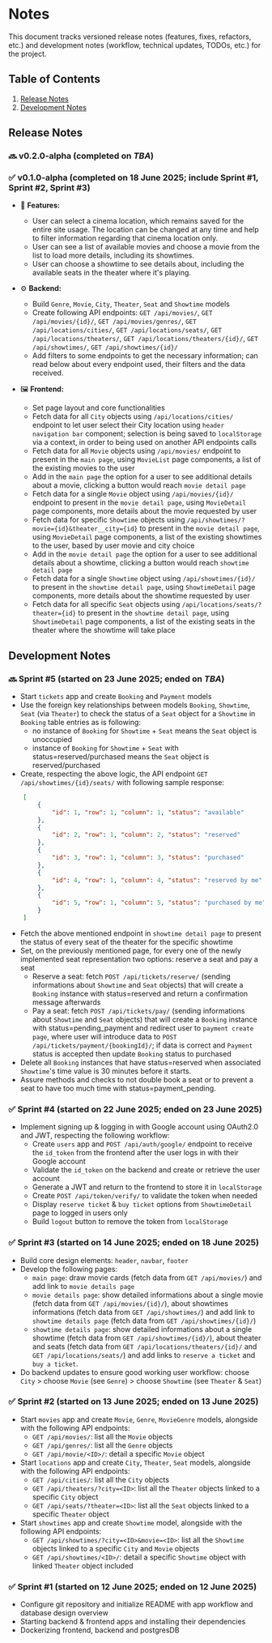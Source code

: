 # Notes
This document tracks versioned release notes (features, fixes, refactors, etc.) and development notes (workflow, technical updates, TODOs, etc.) for the project.


## Table of Contents
1. [Release Notes](#release-notes)
2. [Development Notes](#development-notes)


## Release Notes

### 🔜 v0.2.0-alpha (completed on <i>TBA</i>)

### ✅ v0.1.0-alpha (completed on 18 June 2025; include Sprint #1, Sprint #2, Sprint #3)
- 🚀 <b>Features:</b>
    - User can select a cinema location, which remains saved for the entire site usage. The location can be changed at any time and help to filter information regarding that cinema location only.
    - User can see a list of available movies and choose a movie from the list to load more details, including its showtimes.
    - User can choose a showtime to see details about, including the available seats in the theater where it's playing.

- ⚙️ <b>Backend:</b>
    - Build `Genre`, `Movie`, `City`, `Theater`, `Seat` and `Showtime` models
    - Create following API endpoints: `GET /api/movies/`, `GET /api/movies/{id}/`, `GET /api/movies/genres/`, `GET /api/locations/cities/`, `GET /api/locations/seats/`, `GET /api/locations/theaters/`, `GET /api/locations/theaters/{id}/`, `GET /api/showtimes/`, `GET /api/showtimes/{id}/`
    - Add filters to some endpoints to get the necessary information; can read below about every endpoint used, their filters and the data received.
- 🖼️ <b>Frontend:</b>
    - Set page layout and core functionalities
    - Fetch data for all `City` objects using `/api/locations/cities/` endpoint to let user select their City location using `header navigation bar` component; selection is being saved to `localStorage` via a context, in order to being used on another API endpoints calls
    - Fetch data for all `Movie` objects using `/api/movies/` endpoint to present in the `main page`, using `MovieList` page components, a list of the existing movies to the user
    - Add in the `main page` the option for a user to see additional details about a movie, clicking a button would reach `movie detail page`
    - Fetch data for a single `Movie` object using `/api/movies/{id}/` endpoint to present in the `movie detail page`, using `MovieDetail` page components, more details about the movie requested by user
    - Fetch data for specific `Showtime` objects using `/api/showtimes/?movie={id}&theater__city={id}` to present in the `movie detail page`, using `MovieDetail` page components, a list of the existing showtimes to the user, based by user movie and city choice
    - Add in the `movie detail page` the option for a user to see additional details about a showtime, clicking a button would reach `showtime detail page`
    - Fetch data for a single `Showtime` object using `/api/showtimes/{id}/` to present in the `showtime detail page`, using `ShowtimeDetail` page components, more details about the showtime requested by user
    - Fetch data for all specific `Seat` objects using `/api/locations/seats/?theater={id}` to present in the `showtime detail page`, using `ShowtimeDetail` page components, a list of the existing seats in the theater where the showtime will take place


## Development Notes

### 🔜 Sprint #5 (started on 23 June 2025; ended on <i>TBA</i>)
- Start `tickets` app and create `Booking` and `Payment` models
- Use the foreign key relationships between models `Booking`, `Showtime`, `Seat` (via `Theater`) to check the status of a `Seat` object for a `Showtime` in `Booking` table entries as is following: 
	- no instance of `Booking` for `Showtime` + `Seat` means the `Seat` object is unoccupied
	- instance of `Booking` for `Showtime` + `Seat` with status=reserved/purchased means the `Seat` object is reserved/purchased
- Create, respecting the above logic, the API endpoint `GET /api/showtimes/{id}/seats/` with following sample response:
```json
	[
        {
            "id": 1, "row": 1, "column": 1, "status": "available"
        },
        {
            "id": 2, "row": 1, "column": 2, "status": "reserved"
        }, 
        {
            "id": 3, "row": 1, "column": 3, "status": "purchased"
        },
        {
            "id": 4, "row": 1, "column": 4, "status": "reserved by me"
        },
        {
            "id": 5, "row": 1, "column": 5, "status": "purchased by me"
        }
    ]
```
- Fetch the above mentioned endpoint in `showtime detail page` to present the status of every seat of the theater for the specific showtime
- Set, on the previously mentioned page, for every one of the newly implemented seat representation two options: reserve a seat and pay a seat 
	- Reserve a seat: fetch `POST /api/tickets/reserve/` (sending informations about `Showtime` and `Seat` objects) that will create a `Booking` instance with status=reserved and return a confirmation message afterwards
	- Pay a seat: fetch `POST /api/tickets/pay/` (sending informations about `Showtime` and `Seat` objects) that will create a `Booking` instance with status=pending_payment and redirect user to `payment create page`, where user will introduce data to `POST /api/tickets/payment/{bookingId}/`; if data is correct and `Payment` status is accepted then update `Booking` status to purchased
- Delete all `Booking` instances that have status=reserved when associated `Showtime`'s time value is 30 minutes before it starts.
- Assure methods and checks to not double book a seat or to prevent a seat to have too much time with status=payment_pending.

### ✅ Sprint #4 (started on 22 June 2025; ended on 23 June 2025)
- Implement signing up & logging in with Google account using OAuth2.0 and JWT, respecting the following workflow:
	- Create `users` app and `POST /api/auth/google/` endpoint to receive the `id_token` from the frontend after the user logs in with their Google account
    - Validate the `id_token` on the backend and create or retrieve the user account
    - Generate a JWT and return to the frontend to store it in `localStorage`
    - Create `POST /api/token/verify/` to validate the token when needed
	- Display `reserve ticket` & `buy ticket` options from `ShowtimeDetail` page to logged in users only
	- Build `logout` button to remove the token from `localStorage`

### ✅ Sprint #3 (started on 14 June 2025; ended on 18 June 2025)
- Build core design elements: `header`, `navbar`, `footer`
- Develop the following pages: 
    - `main page`: draw movie cards (fetch data from `GET /api/movies/`) and add link to `movie details page`
    - `movie details page`: show detailed informations about a single movie (fetch data from `GET /api/movies/{id}/`), about showtimes informations (fetch data from `GET /api/showtimes/`) and add link to `showtime details page` (fetch data from `GET /api/showtimes/{id}/`)
    - `showtime details page`: show detailed informations about a single showtime (fetch data from `GET /api/showtimes/{id}/`), about theater and seats (fetch data from `GET /api/locations/theaters/{id}/` and `GET /api/locations/seats/`) and add links to `reserve a ticket` and `buy a ticket`.
- Do backend updates to ensure good working user workflow: choose `City` > choose `Movie` (see `Genre`) > choose `Showtime` (see `Theater` & `Seat`)

### ✅ Sprint #2 (started on 13 June 2025; ended on 13 June 2025)
- Start `movies` app and create `Movie`, `Genre`, `MovieGenre` models, alongside with the following API endpoints: 
    - `GET /api/movies/`: list all the `Movie` objects
    - `GET /api/genres/`: list all the `Genre` objects
    - `GET /api/movie/<ID>/`: detail a specific `Movie` object
- Start `locations` app and create `City`, `Theater`, `Seat` models, alongside with the following API endpoints:
    - `GET /api/cities/`: list all the `City` objects 
    - `GET /api/theaters/?city=<ID>`: list all the `Theater` objects linked to a specific `City` object
    - `GET /api/seats/?theater=<ID>`: list all the `Seat` objects linked to a specific `Theater` object
- Start `showtimes` app and create `Showtime` model, alongside with the following API endpoints:
    - `GET /api/showtimes/?city=<ID>&movie=<ID>`: list all the `Showtime` objects linked to a specific `City` and `Movie` objects
    - `GET /api/showtimes/<ID>/`: detail a specific `Showtime` object with linked `Theater` object included

### ✅ Sprint #1 (started on 12 June 2025; ended on 12 June 2025)
- Configure git repository and initialize README with app workflow and database design overview
- Starting backend & frontend apps and installing their dependencies
- Dockerizing frontend, backend and postgresDB
